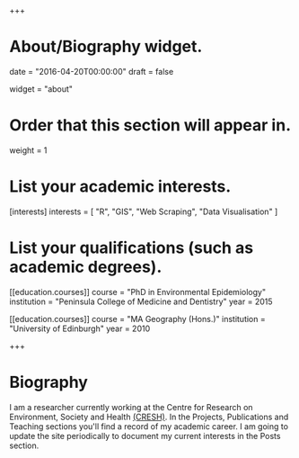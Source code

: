 +++
# About/Biography widget.

date = "2016-04-20T00:00:00"
draft = false

widget = "about"

# Order that this section will appear in.
weight = 1

# List your academic interests.
[interests]
  interests = [
    "R",
    "GIS",
    "Web Scraping",
    "Data Visualisation"
  ]

# List your qualifications (such as academic degrees).
[[education.courses]]
  course = "PhD in Environmental Epidemiology"
  institution = "Peninsula College of Medicine and Dentistry"
  year = 2015

[[education.courses]]
  course = "MA Geography (Hons.)"
  institution = "University of Edinburgh"
  year = 2010 
 
+++

# Biography

I am a researcher currently working at the Centre for Research on Environment, Society and Health <a href="https://cresh.org.uk/">(CRESH)</a>. In the Projects, Publications and Teaching sections you'll find a record of my academic career. I am going to update the site periodically to document my current interests in the Posts section. 









